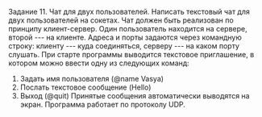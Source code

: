 Задание 11. Чат для двух пользователей.
Написать текстовый чат для двух пользователей на сокетах. Чат должен быть
реализован по принципу клиент-сервер. Один пользователь находится на сервере,
второй --- на клиенте. Адреса и порты задаются через командную строку: клиенту --- куда
соединяться, серверу --- на каком порту слушать. При старте программы выводится
текстовое приглашение, в котором можно ввести одну из следующих команд:
1. Задать имя пользователя (@name Vasya)
2. Послать текстовое сообщение (Hello)
3. Выход (@quit)
Принятые сообщения автоматически выводятся на экран. Программа работает по
протоколу UDP.

